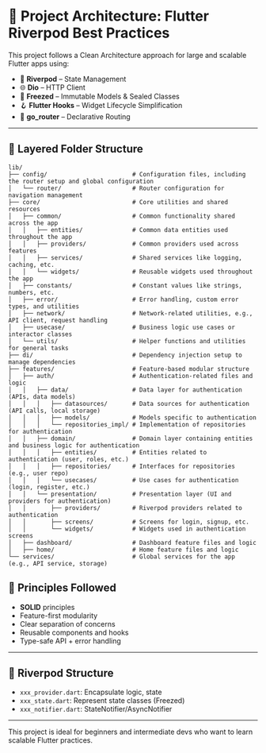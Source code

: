 # 📐 Project Architecture: Flutter Riverpod Best Practices

This project follows a Clean Architecture approach for large and scalable Flutter apps using:

- 🧠 **Riverpod** – State Management
- 🌐 **Dio** – HTTP Client
- 🧊 **Freezed** – Immutable Models & Sealed Classes
- 🪝 **Flutter Hooks** – Widget Lifecycle Simplification
- 🧭 **go_router** – Declarative Routing

---

## 🧱 Layered Folder Structure

```
lib/
├── config/                        # Configuration files, including the router setup and global configuration
│   └── router/                    # Router configuration for navigation management
├── core/                          # Core utilities and shared resources
│   ├── common/                    # Common functionality shared across the app
│   │   ├── entities/              # Common data entities used throughout the app
│   │   ├── providers/             # Common providers used across features
│   │   ├── services/              # Shared services like logging, caching, etc.
│   │   └── widgets/               # Reusable widgets used throughout the app
│   ├── constants/                 # Constant values like strings, numbers, etc.
│   ├── error/                     # Error handling, custom error types, and utilities
│   ├── network/                   # Network-related utilities, e.g., API client, request handling
│   ├── usecase/                   # Business logic use cases or interactor classes
│   └── utils/                     # Helper functions and utilities for general tasks
├── di/                            # Dependency injection setup to manage dependencies
├── features/                      # Feature-based modular structure
│   ├── auth/                      # Authentication-related files and logic
│   │   ├── data/                  # Data layer for authentication (APIs, data models)
│   │   │   ├── datasources/       # Data sources for authentication (API calls, local storage)
│   │   │   ├── models/            # Models specific to authentication
│   │   │   └── repositories_impl/ # Implementation of repositories for authentication
│   │   ├── domain/                # Domain layer containing entities and business logic for authentication
│   │   │   ├── entities/          # Entities related to authentication (user, roles, etc.)
│   │   │   ├── repositories/      # Interfaces for repositories (e.g., user repo)
│   │   │   └── usecases/          # Use cases for authentication (login, register, etc.)
│   │   └── presentation/          # Presentation layer (UI and providers for authentication)
│   │       ├── providers/         # Riverpod providers related to authentication
│   │       ├── screens/           # Screens for login, signup, etc.
│   │       └── widgets/           # Widgets used in authentication screens
│   ├── dashboard/                 # Dashboard feature files and logic
│   ├── home/                      # Home feature files and logic
└── services/                      # Global services for the app (e.g., API service, storage)

```

## 🎯 Principles Followed

- **SOLID** principles
- Feature-first modularity
- Clear separation of concerns
- Reusable components and hooks
- Type-safe API + error handling

---

## 🧠 Riverpod Structure

- `xxx_provider.dart`: Encapsulate logic, state
- `xxx_state.dart`: Represent state classes (Freezed)
- `xxx_notifier.dart`: StateNotifier/AsyncNotifier

---

This project is ideal for beginners and intermediate devs who want to learn scalable Flutter practices.
